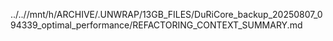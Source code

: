 ../..//mnt/h/ARCHIVE/.UNWRAP/13GB_FILES/DuRiCore_backup_20250807_094339_optimal_performance/REFACTORING_CONTEXT_SUMMARY.md